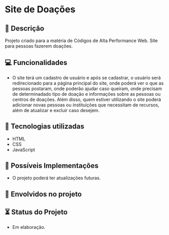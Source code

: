 # Site de Doações
## :speech_balloon: Descrição
Projeto criado para a matéria de Códigos de Alta Performance Web. Site para pessoas fazerem doações.
## :computer: Funcionalidades
- O site terá um cadastro de usuário e após se cadastrar, o usuário será redirecionado para a página principal do site, onde poderá ver o que as pessoas postaram, onde poderão ajudar caso queiram, onde precisam de determinadado tipo de doação e informações sobre as pessoas ou centros de doações. Além disso, quem estiver utilizando o site poderá adicionar novas pessoas ou instituições que necessitam de recursos, além de atualizar e excluir caso desejem.  
## :robot: Tecnologias utilizadas
- HTML
- CSS
- JavaScript
## :open_file_folder: Possíveis Implementações
- O projeto poderá ter atualizações futuras.
## :bust_in_silhouette: Envolvidos no projeto

## :hourglass_flowing_sand: Status do Projeto
- Em elaboração.
